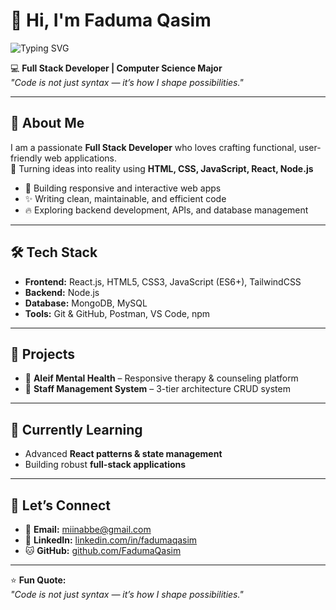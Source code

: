 # 👋 Hi, I'm Faduma Qasim
![Typing SVG](https://readme-typing-svg.herokuapp.com?font=Fira+Code&size=24&duration=4000&pause=1000&color=00ffcc&width=500&lines=Hi+I'm+Faduma+Qasim;Full+Stack+Developer;Passionate+About+Building+Web+Apps)

💻 **Full Stack Developer | Computer Science Major**  
*"Code is not just syntax — it’s how I shape possibilities."*

---

## 🚀 About Me
I am a passionate **Full Stack Developer** who loves crafting functional, user-friendly web applications.  
🌟 Turning ideas into reality using **HTML, CSS, JavaScript, React, Node.js**  

- 🚀 Building responsive and interactive web apps  
- ✨ Writing clean, maintainable, and efficient code  
- 🔥 Exploring backend development, APIs, and database management  

---

## 🛠️ Tech Stack
- **Frontend:** React.js, HTML5, CSS3, JavaScript (ES6+), TailwindCSS  
- **Backend:** Node.js 
- **Database:** MongoDB, MySQL  
- **Tools:** Git & GitHub, Postman, VS Code, npm  

---

## 📂 Projects
- 🌟 **Aleif Mental Health** – Responsive therapy & counseling platform  
- 🚀 **Staff Management System** – 3-tier architecture CRUD system  

---

## 🌱 Currently Learning
- Advanced **React patterns & state management**  
- Building robust **full-stack applications**  

---

## 🤝 Let’s Connect
- 📧 **Email:** miinabbe@gmail.com  
- 🔗 **LinkedIn:** [linkedin.com/in/fadumaqasim]([https://linkedin.com/in/fadumaqasim](https://x.com/ina68685?s=11))  
- 🐱 **GitHub:** [github.com/FadumaQasim](https://github.com/FadumaQasim)  

---

⭐ **Fun Quote:**  
*"Code is not just syntax — it’s how I shape possibilities."*
